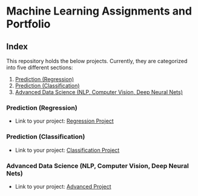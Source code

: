 # Machine Learning Assignments and Portfolio

## Index

This repository holds the below projects. Currently, they are categorized into five different sections:

1. [Prediction (Regression)](#prediction-regression)
2. [Prediction (Classification)](#prediction-classification)
3. [Advanced Data Science (NLP, Computer Vision, Deep Neural Nets)](#advanced-data-science)

### Prediction (Regression)
- Link to your project: [Regression Project](link-to-project)

### Prediction (Classification)
- Link to your project: [Classification Project](link-to-project)
  
### Advanced Data Science (NLP, Computer Vision, Deep Neural Nets)
- Link to your project: [Advanced Project](link-to-project)
